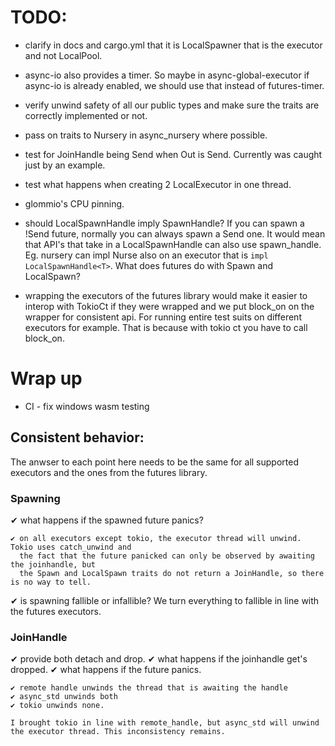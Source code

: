 # TODO:

- clarify in docs and cargo.yml that it is LocalSpawner that is the executor and not LocalPool.
- async-io also provides a timer. So maybe in async-global-executor if async-io is already enabled, we should use
  that instead of futures-timer.
- verify unwind safety of all our public types and make sure the traits are correctly implemented or not.
- pass on traits to Nursery in async_nursery where possible.

- test for JoinHandle being Send when Out is Send. Currently was caught just by an example.
- test what happens when creating 2 LocalExecutor in one thread.
- glommio's CPU pinning.

- should LocalSpawnHandle imply SpawnHandle? If you can spawn a !Send future, normally you can always spawn a Send one.
  It would mean that API's that take in a LocalSpawnHandle can also use spawn_handle. Eg. nursery can impl Nurse also on
  an executor that is `impl LocalSpawnHandle<T>`. What does futures do with Spawn and LocalSpawn?

- wrapping the executors of the futures library would make it easier to interop with TokioCt if they were wrapped and we put block_on on the wrapper for consistent api. For running entire test suits on different executors for example. That is because with tokio ct you have to call block_on.


# Wrap up

- CI - fix windows wasm testing


## Consistent behavior:

The anwser to each point here needs to be the same for all supported executors and the ones from the futures library.

### Spawning

  ✔ what happens if the spawned future panics?

    ✔ on all executors except tokio, the executor thread will unwind. Tokio uses catch_unwind and
      the fact that the future panicked can only be observed by awaiting the joinhandle, but
      the Spawn and LocalSpawn traits do not return a JoinHandle, so there is no way to tell.

  ✔ is spawning fallible or infallible?
     We turn everything to fallible in line with the futures executors.

### JoinHandle

  ✔ provide both detach and drop.
  ✔ what happens if the joinhandle get's dropped.
  ✔ what happens if the future panics.

    ✔ remote handle unwinds the thread that is awaiting the handle
    ✔ async_std unwinds both
    ✔ tokio unwinds none.

    I brought tokio in line with remote_handle, but async_std will unwind the executor thread. This inconsistency remains.
